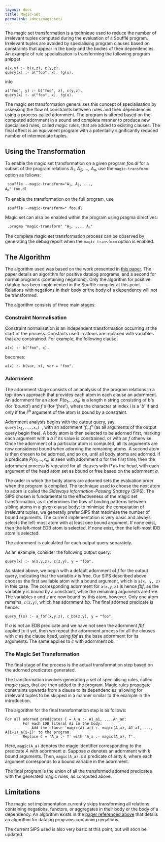 ```yaml
---
layout: docs
title: Magic-Set
permalink: /docs/magicset/
---
```


The magic set transformation is a technique used to reduce the number of irrelevant tuples computed during the evaluation of a Souffl&eacute; program. Irrelevant tuples are avoided by specialising program clauses based on constraints that appear in the body and the bodies of their dependencies. An example of rule specialisation is transforming the following program snippet

```
a(x,y) :- b(x,z), c(y,z).
query(x) :- a("foo", x), !g(x).
```

into

```
a("foo", y) :- b("foo", z), c(y,z).
query(x) :- a("foo", x), !g(x).
```

The magic set transformation generalises this concept of specialisation by assessing the flow of constraints between rules and their dependencies using a process called adornment. The program is altered based on the computed adornment in a sound and complete manner to produce new specialised rules, called *magic rules*, that are added to existing clauses. The final effect is an equivalent program with a potentailly significantly reduced number of intermediate tuples.

## Using the Transformation
To enable the magic set transformation on a given program *foo.dl* for a subset of the program relations *A<sub>1</sub>, A<sub>2</sub>, ..., A<sub>n</sub>*, use the `magic-transform` option as follows:

<code> souffle --magic-transform="A<sub>1</sub>, A<sub>2</sub>, ..., A<sub>n</sub>" foo.dl
</code>

To enable the transformation on the full program, use

<code> souffle --magic-transform=* foo.dl
</code>

Magic set can also be enabled within the program using pragma directives:

<code> .pragma "magic-transform" "A<sub>1</sub>, ..., A<sub>n</sub>" </code>

The complete magic set transformation process can be observed by generating the debug report when the `magic-transform` option is enabled.

## The Algorithm
The algorithm used was based on the work presented in [this paper](http://www.sciencedirect.com/science/article/pii/074310669190030S). The paper details an algorithm for positive datalog programs, and a second for normal programs (containing negations). Only the algorithm for positive datalog has been implemented in the Souffl&eacute; compiler at this point. Relations with negations in their body or the body of a dependency will not be transformed.

The algorithm consists of three main stages:
### Constraint Normalisation
Constraint normalisation is an independent transformation occurring at the start of the process. Constants used in atoms are replaced with variables that are constrained. For example, the following clause:

```
a(x) :- b("foo", x).
```

becomes:

```
a(x) :- b(var, x), var = "foo".
```

### Adornment
The adornment stage consists of an analysis of the program relations in a top-down approach that provides each atom in each clause an adornment. An adornment for an atom *P(a<sub>1</sub>,...,a<sub>n</sub>)* is a length n string consisting of *b*'s (for '*bound*') and *f*'s (for '*free*'), where the character at index *i* is a '*b*' if and only if the *i*<sup>th</sup> argument of the atom is bound by a constraint.

Adornment analysis begins with the output query, say <code> query(x<sub>1</sub>,...,x<sub>n</sub>) </code>, with an adornment '*f...f*' (as all arguments of the output query begin free). A body atom is then selected to be adorned first, marking each argument with a *b* if its value is constrained, or with an *f* otherwise. Once the adornment of a particular atom is computed, all its arguments are now considered bound when adorning the remaining atoms. A second atom is then chosen to be adorned, and so on, until all body atoms are adorned. If a predicate *P(x<sub>1</sub>,...,x<sub>n</sub>)* is seen with adornment *a* for the first time, then the adornment process is repeated for all clauses with *P* as the head, with each argument of the head atom set as bound or free based on the adornment *a*.

The order in which the body atoms are adorned sets the evaluation order when the program is compiled. The technique used to choose the next atom to adorn is called the *Sideways Information-Passing Strategy* (SIPS). The SIPS chosen is fundamental to the effectiveness of the magic set transformation, as it determines the flow of binding patterns between sibling atoms in a given clause body; to minimise the computation of irrelevant tuples, we generally prefer SIPS that maximise the number of bound arguments. The current implementation is very basic and always selects the left-most atom with at least one bound argument. If none exist, then the left-most EDB atom is selected. If none exist, then the left-most IDB atom is selected.

The adornment is calculated for each output query separately.

As an example, consider the following output query:

```
query(x) :- a(x,y,z), c(z,y), y = "foo".
```

As stated above, we begin with a default adornment of *f* for the output query, indicating that the variable *x* is free. Our SIPS described above chooses the first available atom with a bound argument, which is `a(x, y, z)` in this case. The corresponding adornment for `a(x,y,z)` is hence *fbf*, as the variable *y* is bound by a constraint, while the remaining arguments are free. The variables *x* and *z* are now bound by this atom, however. Only one atom remains, `c(z,y)`, which has adornment *bb*. The final adorned predicate is hence:

```
query_f(x) :- a_fbf(x,y,z), c_bb(z,y), y = "foo".
```

If *a* is not an EDB predicate and we have not seen the adornment *fbf* applied to it yet, then we repeat the adornment process for all the clauses with *a* as the clause head, using *fbf* as the base adornment for its arguments. The same applies to *c* with adornment *bb*.

### The Magic Set Transformation
The final stage of the process is the actual transformation step based on the adorned predicates generated.

The transformation involves generating a set of specialising rules, called *magic rules*, that are then added to the program. Magic rules propagate constraints upwards from a clause to its dependencies, allowing for irrelevant tuples to be skipped in a manner similar to the example in the introduction.

The algorithm for the final transformation step is as follows: <br>

```
For all adorned predicates C = A_a :- A1_a1, ...,An_an:
		For each IDB literal Ai in the body:
			Add the clause 'magic(Ai_ai) :- magic(A_a), A1_a1, ..., A(i-1)_a(i-1)' to the program.
		Replace C = 'A_a :- T' with 'A_a :- magic(A_a), T'.
```

Here, `magic(A_a)` denotes the magic identifier corresponding to the predicate *A* with adornment *a*. Suppose *a* denotes an adornment with *k* bound arguments. Then, `magic(A_a)` is a predicate of arity *k*, where each argument corresponds to a bound variable in the adornment.

The final program is the union of all the transformed adorned predicates with the generated magic rules, as computed above.

## Limitations
The magic set implementation currently skips transforming all relations containing negations, functors, or aggregates in their body or the body of a dependency. An algorithm exists in the [paper referenced above](http://www.sciencedirect.com/science/article/pii/074310669190030S) that details an algorithm for datalog programs containing negations.

The current SIPS used is also very basic at this point, but will soon be updated.

